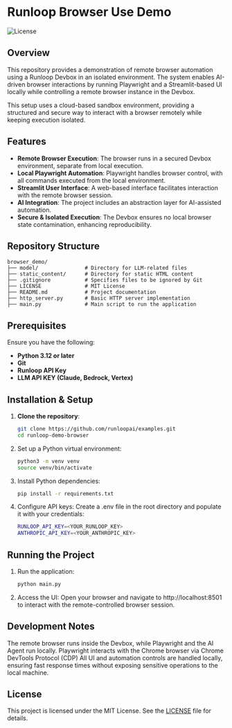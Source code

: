 # Runloop Browser Use Demo

![License](https://img.shields.io/badge/license-MIT-blue.svg)

## Overview

This repository provides a demonstration of remote browser automation using a Runloop Devbox in an isolated environment. The system enables AI-driven browser interactions by running Playwright and a Streamlit-based UI locally while controlling a remote browser instance in the Devbox.

This setup uses a cloud-based sandbox environment, providing a structured and secure way to interact with a browser remotely while keeping execution isolated.

## Features

- **Remote Browser Execution**: The browser runs in a secured Devbox environment, separate from local execution.
- **Local Playwright Automation**: Playwright handles browser control, with all commands executed from the local environment.
- **Streamlit User Interface**: A web-based interface facilitates interaction with the remote browser session.
- **AI Integration**: The project includes an abstraction layer for AI-assisted automation.
- **Secure & Isolated Execution**: The Devbox ensures no local browser state contamination, enhancing reproducibility.

## Repository Structure
```
browser_demo/
├── model/               # Directory for LLM-related files
├── static_content/      # Directory for static HTML content
├── .gitignore           # Specifies files to be ignored by Git
├── LICENSE              # MIT License
├── README.md            # Project documentation
├── http_server.py       # Basic HTTP server implementation
├── main.py              # Main script to run the application
```


## Prerequisites

Ensure you have the following:
- **Python 3.12 or later**
- **Git**
- **Runloop API Key**
- **LLM API KEY (Claude, Bedrock, Vertex)**


## Installation & Setup

1. **Clone the repository**:
   ```sh
   git clone https://github.com/runloopai/examples.git
   cd runloop-demo-browser

2. Set up a Python virtual environment:
    ```sh
    python3 -m venv venv
    source venv/bin/activate
    ```
3. Install Python dependencies:
    ```sh
    pip install -r requirements.txt
    ```
4. Configure API keys: Create a .env file in the root directory and populate it with your credentials:
    ```sh
    RUNLOOP_API_KEY=<YOUR_RUNLOOP_KEY>
    ANTHROPIC_API_KEY=<YOUR_ANTHROPIC_KEY>
    ```

## **Running the Project**

1. Run the application:
    ```bash
    python main.py
    ```
2. Access the UI:
    Open your browser and navigate to http://localhost:8501 to interact with the remote-controlled browser session.

## **Development Notes**

The remote browser runs inside the Devbox, while Playwright and the AI Agent run locally.
Playwright interacts with the Chrome browser via Chrome DevTools Protocol (CDP)
All UI and automation controls are handled locally, ensuring fast response times without exposing sensitive operations to the local machine.

## **License**
This project is licensed under the MIT License. See the [LICENSE](LICENSE) file for details.
